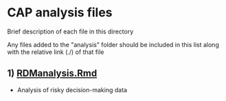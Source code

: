 # CAP analysis files
Brief description of each file in this directory

Any files added to the "analysis" folder should be included in this list along with the relative link (./) of that file

## 1) [RDManalysis.Rmd](./RDManalysis.Rmd)

-   Analysis of risky decision-making data

